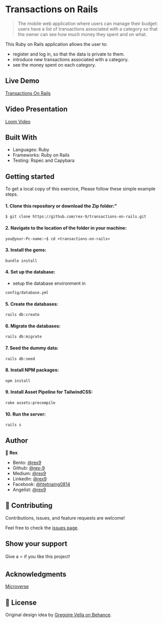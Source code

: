 # Transactions on Rails

> The mobile web application where users can manage their budget: users have a list of transactions associated with a category so that the owner can see how much money they spent and on what.

This Ruby on Rails application allows the user to:

- register and log in, so that the data is private to them.
- introduce new transactions associated with a category.
- see the money spent on each category.

## Live Demo

[Transactions On Rails](https://transactions-on-rails.herokuapp.com/)

## Video Presentation

[Loom Video](https://www.loom.com/share/8f05f554375d4621aee04d7c430e3606)

## Built With

- Languages: Ruby
- Frameworks: Ruby on Rails
- Testing: Rspec and Capybara

## Getting started

To get a local copy of this exercice, Please follow these simple example steps.

#### 1. Clone this repository or download the Zip folder:"

```
$ git clone https://github.com/rex-9/transactions-on-rails.git
```

#### 2. Navigate to the location of the folder in your machine:

```
you@your-Pc-name:~$ cd <transactions-on-rails>
```

#### 3. Install the gems:

```
bundle install
```

#### 4. Set up the database:

- setup the database environment in

```
config/database.yml
```

#### 5. Create the databases:

```
rails db:create
```

#### 6. Migrate the databases:

```
rails db:migrate
```

#### 7. Seed the dummy data:

```
rails db:seed
```

#### 8. Install NPM packages:

```
npm install
```

#### 9. Install Asset Pipeline for TailwindCSS:

```
rake assets:precompile
```

#### 10. Run the server:

```
rails s
```

## Author

👤 **Rex**

- Bento: [@rex9](https://bento.com/rex9/)<br>
- Github: [@rex-9](https://github.com/rex-9/)<br>
- Medium: [@rex9](https://medium.com/rex9/)<br>
- LinkedIn: [@rex9](https://www.linkedin.com/in/rex9/)<br>
- Facebook: [@htetnaing0814](https://www.facebook.com/htetnaing0814)<br>
- Angelist: [@rex9](https://angel.co/u/rex9)<br>

## 🤝 Contributing

Contributions, issues, and feature requests are welcome!

Feel free to check the [issues page](../../issues/).

## Show your support

Give a ⭐️ if you like this project!

## Acknowledgments

[Microverse](https://bit.ly/MicroverseTN)

## 📝 License

Original design idea by [Gregoire Vella on Behance](https://www.behance.net/gregoirevella).
